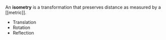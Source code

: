 An **isometry** is a transformation that preserves distance as measured by a [[metric]]. 

* Translation
* Rotation
* Reflection